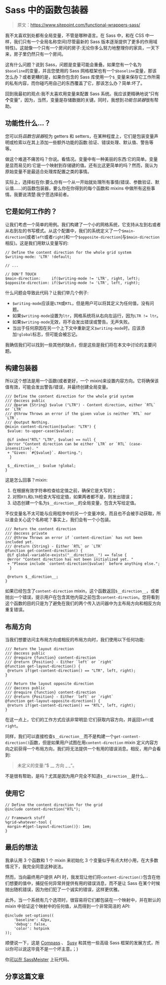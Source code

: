 # Sass 中的函数包装器

> 原文：<https://www.sitepoint.com/functional-wrappers-sass/>

我不太喜欢到处都有全局变量，不管是哪种语言。在 Sass 中，和在 CSS 中一样，我们只有一个全局名称空间(尽管最新的 Sass 版本逐渐提供了更多的作用域特性)。这就像一个只有一个房间的房子:无论你多么努力地整理你的家具，一天下来，房子里仍然只有一个房间。

这有什么问题？说到 Sass，问题是变量可能会重叠。如果您有一个名为`$baseline`的变量，并且您使用的 Sass 网格框架也有一个`$baseline`变量，那该怎么办？或者更糟的是，如果你包含的 Sass 库使用一个`$_`变量来保存它工作所需的私有内容，而你碰巧用自己的东西覆盖了它，那该怎么办？简单:坏了。

回到我最初的观点:我不太喜欢用变量来配置 Sass 系统。我应该更精确地说“只有**个**变量”，因为，当然，变量是存储数据的关键。同时，我想到*功能包装器*很有帮助。

## 功能性什么…？

您可以将*函数包装器*视为 getters 和 setters，在某种程度上，它们是包装变量声明或检索以在其上添加一些额外功能的函数:验证、错误处理、默认值、警告等等。

做这个难道不痛苦吗？你说。看情况。变量中有一种美丽的东西:它的简单。变量是显而易见的:它是一个映射到存储键的值。还有比这更简单的吗？然而，我认为原始变量不是最适合处理库配置之类的事情。

实际上，选择权在你:要么你有一个从一开始就处理所有事情(错误、参数验证、默认值……)的函数包装器，要么你在你得到的每个函数和 mixins 中做所有这些事情。我要说清楚:我宁愿选择前者。

## 它是如何工作的？

让我们考虑一个简单的用例。我们构建了一个小的网格系统，它支持从左到右或者从右到左的书写模式。从这个配置中，我们的系统定义了一个`$main-direction`(或者`left`或者`right`)和一个`$opposite-direction`(与`$main-direction`相反)。这是我们用默认变量写的:

```
// Define the content direction for the whole grid system
$writing-mode: 'LTR' !default;

// ...

// DON'T TOUCH
$main-direction:     if($writing-mode != 'LTR', right, left);
$opposite-direction: if($writing-mode != 'LTR', left, right);
```

什么问题会导致此代码？让我们举几个例子:

*   `$writing-mode`应该是`LTR`或`RTL`，但是用户可以将其定义为任何值，没有问题。
*   如果`$writing-mode`设置为`ltr`，网格系统将从右向左运行，因为`LTR != ltr`。
*   如果`$writing-mode`无效，将不会发出错误或警告。无声失败。
*   当出于任何原因在另一个上下文中重新定义`$writing-mode`时，应该添加`!global`标志，但可能会被忘记。

我确信我们可以找到一些其他的缺点，但是这些是我们将在本文中讨论的主要问题。

## 构建包装器

所以这个想法是用一个函数(或者更好，一个 mixin)来设置内容方向。它将确保该值有效，可能会发出警告/错误，并最终创建全局变量。

```
/// Define the content direction for the whole grid system
/// @access public
/// @param {String} $value ("LTR") - Content direction, either `RTL` or `LTR`
/// @throw Throws an error if the given value is neither `RTL` nor `LTR`.
/// @output Nothing.
@mixin content-direction($value: "LTR") {
 $value: to-upper-case($value);

 @if index("RTL" "LTR", $value) == null {
 @error "Content direction can be either `LTR` or `RTL` (case-insensitive). "
 + "Given: `#{$value}`. Aborting.";
  }

 $__direction__: $value !global;
}
```

这是怎么回事？mixin:

1.  在根据有效字符串检查给定值之前，确保它是大写的；
2.  对照`RTL`和`LTR`检查大写给定值，如果两者都不是，则发出错误；
3.  动态创建一个名为`$__direction__`的全局变量，包含大写给定值。

不仅变量名不太可能与应用程序中的另一个变量冲突，而且也不会被手动获取，所以谁会关心这个名称呢？事实上，我们会有一个小包装。

```
/// Return the content direction
/// @access private
/// @throw Throws an error if `content-direction` has not been included yet.
/// @return {String} - Either `RTL` or `LTR`
@function get-content-direction() {
 @if global-variable-exists("__direction__") == false {
 @error "Content direction has not been initialized yet. "
 + "Please include `content-direction($value)` before anything else.";
  }

 @return $__direction__;
}
```

如果已经包含了`content-direction` mixin，这个函数返回`$__direction__`，或者抛出一个错误，提示用户在包含其他内容之前包含`content-direction`。您将看到这个函数的目的只是为了避免在我们的两个传入访问器中为主布局方向和相反方向重复错误。

## 布局方向

当我们想要访问主布局方向或相反的布局方向时，我们使用以下任何功能:

```
/// Return the layout direction
/// @access public
/// @require {function} content-direction
/// @return {Position} - Either `left` or `right`
@function get-layout-direction() {
 @return if(get-content-direction() == "LTR", left, right);
}

/// Return the layout opposite direction
/// @access public
/// @require {function} content-direction
/// @return {Position} - Either `left` or `right`
@function get-layout-opposite-direction() {
 @return if(get-content-direction() == "RTL", left, right);
}
```

在这一点上，它们的工作方式应该非常明显:它们获取内容方向，并返回`left`或`right`。

同样，我们可以直接检查`$__direction__`而不是构建一个`get-content-direction()`函数，但是如果用户试图在用`content-direction` mixin 定义内容方向之前获得一个布局方向，我们将无法提供一个有用的错误消息。相反，用户会看到:

> 未定义的变量:“$ __ 方向 _ _”。

不是很有帮助，是吗？尤其是因为用户完全不知道`$__direction__`是什么…

## 使用它

```
// Define the content direction for the grid
@include content-direction("RTL");

// Framework stuff
%grid-whatever-tool {
 margin-#{get-layout-direction()}: 1em;
}
```

## 最后的想法

我承认用 3 个函数和 1 个 mixin 来初始化 3 个变量似乎有点大材小用，在大多数情况下，我完全同意这种说法。

然而，当向最终用户提供 API 时，我发现让他们将`content-direction()`包含在他们想要的值中，捕捉任何异常并提供有用的错误消息，而不是让 Sass 在某个时候抛出随机错误，因为他们犯了一个诚实的错误，这样更优雅。

此外，当一个系统有几个选项时，很容易将它们都包装在一个映射中，并在默认的 mixin 中验证这个映射中的任何值，从而得到一个非常简洁的 API:

```
@include set-options((
    'baseline': 42px,
    'debug': false,
    'color': hotpink
));
```

顺便说一下，这是 [Compass](https://github.com/Compass/compass/blob/stable/core/stylesheets/compass/_configuration.scss) 、 [Susy](https://github.com/ericam/susy/blob/master/sass/susy/language/susy/_settings.scss) 和其他一些高级 Sass 框架的发展方式，所以你可以说这毕竟不是一个坏主意。；)

你[可以在 SassMeister](http://sassmeister.com/gist/1abece652c3d03f8109e) 上玩代码。

## 分享这篇文章